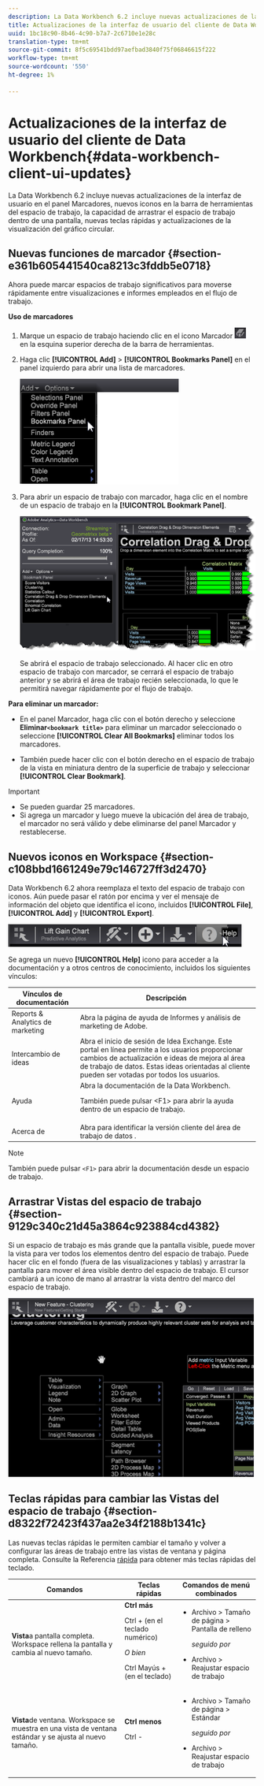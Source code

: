 ```yaml
---
description: La Data Workbench 6.2 incluye nuevas actualizaciones de la interfaz de usuario en el panel Marcadores, nuevos iconos en la barra de herramientas del espacio de trabajo, la capacidad de arrastrar el espacio de trabajo dentro de una pantalla, nuevas teclas rápidas y actualizaciones de la visualización del gráfico circular.
title: Actualizaciones de la interfaz de usuario del cliente de Data Workbench
uuid: 1bc18c90-8b46-4c90-b7a7-2c6710e1e28c
translation-type: tm+mt
source-git-commit: 8f5c69541bdd97aefbad3840f75f06846615f222
workflow-type: tm+mt
source-wordcount: '550'
ht-degree: 1%

---
```



# Actualizaciones de la interfaz de usuario del cliente de Data Workbench{#data-workbench-client-ui-updates}

La Data Workbench 6.2 incluye nuevas actualizaciones de la interfaz de usuario en el panel Marcadores, nuevos iconos en la barra de herramientas del espacio de trabajo, la capacidad de arrastrar el espacio de trabajo dentro de una pantalla, nuevas teclas rápidas y actualizaciones de la visualización del gráfico circular.

## Nuevas funciones de marcador {#section-e361b605441540ca8213c3fddb5e0718}

Ahora puede marcar espacios de trabajo significativos para moverse rápidamente entre visualizaciones e informes empleados en el flujo de trabajo.

**Uso de marcadores**

1. Marque un espacio de trabajo haciendo clic en el icono Marcador ![](assets/bookmark_icon.png) en la esquina superior derecha de la barra de herramientas.
1. Haga clic **[!UICONTROL Add]** > **[!UICONTROL Bookmarks Panel]** en el panel izquierdo para abrir una lista de marcadores.

   ![](assets/bookmarks_panel.png)

1. Para abrir un espacio de trabajo con marcador, haga clic en el nombre de un espacio de trabajo en la **[!UICONTROL Bookmark Panel]**.

   ![](assets/bookmarks_panel_left.png)

   Se abrirá el espacio de trabajo seleccionado. Al hacer clic en otro espacio de trabajo con marcador, se cerrará el espacio de trabajo anterior y se abrirá el área de trabajo recién seleccionada, lo que le permitirá navegar rápidamente por el flujo de trabajo.

**Para eliminar un marcador:**

* En el panel Marcador, haga clic con el botón derecho y seleccione **Eliminar`<bookmark title>`** para eliminar un marcador seleccionado o seleccione **[!UICONTROL Clear All Bookmarks]** eliminar todos los marcadores.

* También puede hacer clic con el botón derecho en el espacio de trabajo de la vista en miniatura dentro de la superficie de trabajo y seleccionar **[!UICONTROL Clear Bookmark]**.

>[!IMPORTANT]
>
>* Se pueden guardar 25 marcadores.
>* Si agrega un marcador y luego mueve la ubicación del área de trabajo, el marcador no será válido y debe eliminarse del panel Marcador y restablecerse.

>



## Nuevos iconos en Workspace {#section-c108bbd1661249e79c146727ff3d2470}

Data Workbench 6.2 ahora reemplaza el texto del espacio de trabajo con iconos. Aún puede pasar el ratón por encima y ver el mensaje de información del objeto que identifica el icono, incluidos **[!UICONTROL File]**, **[!UICONTROL Add]** y **[!UICONTROL Export]**.

![](assets/new_icons.png)

Se agrega un nuevo **[!UICONTROL Help]** icono para acceder a la documentación y a otros centros de conocimiento, incluidos los siguientes vínculos:

<table id="table_64BBC67B1BB44B1197FF7E5E7B067696"> 
 <thead> 
  <tr> 
   <th colname="col1" class="entry"> Vínculos de documentación </th> 
   <th colname="col2" class="entry"> Descripción </th> 
  </tr>
 </thead>
 <tbody> 
  <tr> 
   <td colname="col1"> Reports &amp; Analytics de marketing  </td> 
   <td colname="col2">Abra la página de ayuda de Informes y análisis <span class="uicontrol"></span> de marketing de Adobe. </td> 
  </tr> 
  <tr> 
   <td colname="col1"> Intercambio de ideas </td> 
   <td colname="col2">Abra el inicio de sesión <span class="uicontrol"> de Idea Exchange</span>. Este portal en línea permite a los usuarios proporcionar cambios de actualización e ideas de mejora al área de trabajo de datos. Estas ideas orientadas al cliente pueden ser votadas por todos los usuarios. </td> 
  </tr> 
  <tr> 
   <td colname="col1"> Ayuda </td> 
   <td colname="col2">Abra la documentación <span class="uicontrol"> de la Data Workbench</span>. <p>También puede pulsar <span class="uicontrol"> &lt;F1&gt;</span> para abrir la ayuda dentro de un espacio de trabajo. </p> </td> 
  </tr> 
  <tr> 
   <td colname="col1"> Acerca de </td> 
   <td colname="col2">Abra para identificar la versión <span class="uicontrol"> cliente del área de trabajo de datos</span> . </td> 
  </tr> 
 </tbody> 
</table>

>[!NOTE]
>
>También puede pulsar `<F1>` para abrir la documentación desde un espacio de trabajo.

## Arrastrar Vistas del espacio de trabajo {#section-9129c340c21d45a3864c923884cd4382}

Si un espacio de trabajo es más grande que la pantalla visible, puede mover la vista para ver todos los elementos dentro del espacio de trabajo. Puede hacer clic en el fondo (fuera de las visualizaciones y tablas) y arrastrar la pantalla para mover el área visible dentro del espacio de trabajo. El cursor cambiará a un icono de mano al arrastrar la vista dentro del marco del espacio de trabajo.

![](assets/drag_workspace.png)

## Teclas rápidas para cambiar las Vistas del espacio de trabajo {#section-d8322f72423f437aa2e34f2188b1341c}

Las nuevas teclas rápidas le permiten cambiar el tamaño y volver a configurar las áreas de trabajo entre las vistas de ventana y página completa. Consulte la Referencia [rápida](https://docs.adobe.com/content/help/en/data-workbench/using/client/visualizations/c-qk-ref.html) para obtener más teclas rápidas del teclado.

<table id="table_A01C514C99F043338D183A6839E03DEA"> 
 <thead> 
  <tr> 
   <th colname="col1" class="entry"> Comandos </th> 
   <th colname="col2" class="entry"> Teclas rápidas </th> 
   <th colname="col3" class="entry"> Comandos de menú combinados </th> 
  </tr>
 </thead>
 <tbody> 
  <tr> 
   <td colname="col1"><b>Vista</b>a pantalla completa. Workspace rellena la pantalla y cambia al nuevo tamaño. </td> 
   <td colname="col2"><b>Ctrl más</b> <p>Ctrl + (en el teclado numérico) </p> <p><i>O bien</i> </p> <p>Ctrl Mayús + (en el teclado) </p> </td> 
   <td colname="col3"> 
    <ul id="ul_C7C731B894D946D9916F50806F015857"> 
     <li id="li_452B4C119B1A40038A408CFFC53653A9">Archivo &gt; Tamaño de página &gt; Pantalla de relleno <p><i>seguido por</i> </p> </li> 
     <li id="li_DE9B8B31B9F24A6AA68A1D0DB886B501">Archivo &gt; Reajustar espacio de trabajo </li> 
    </ul> </td> 
  </tr> 
  <tr> 
   <td colname="col1"><b>Vista</b>de ventana. Workspace se muestra en una vista de ventana estándar y se ajusta al nuevo tamaño. </td> 
   <td colname="col2"><b>Ctrl menos</b> <p>Ctrl - </p> </td> 
   <td colname="col3"> 
    <ul id="ul_3474B9EFD69343C09BC84E485D896C28"> 
     <li id="li_820BAED76FF24A5785E6D89C5C692DD5">Archivo &gt; Tamaño de página &gt; Estándar <p><i>seguido por</i> </p> </li> 
     <li id="li_337789F282CE4C2C990C67B115782454">Archivo &gt; Reajustar espacio de trabajo </li> 
    </ul> </td> 
  </tr> 
 </tbody> 
</table>

